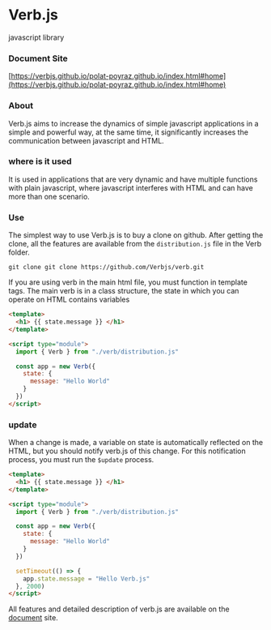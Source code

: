 # Verb.js
javascript library

### Document Site
[https://verbjs.github.io/polat-poyraz.github.io/index.html#home](https://verbjs.github.io/polat-poyraz.github.io/index.html#home)

### About
Verb.js aims to increase the dynamics of simple javascript applications in a simple and powerful way, at the same time, it significantly increases the communication between javascript and HTML.

### where is it used
It is used in applications that are very dynamic and have multiple functions with plain javascript, where javascript interferes with HTML and can have more than one scenario.

### Use
The simplest way to use Verb.js is to buy a clone on github. After getting the clone, all the features are available from the ``distribution.js`` file in the Verb folder.

```
git clone git clone https://github.com/Verbjs/verb.git
```

If you are using verb in the main html file, you must function in template tags. The main verb is in a class structure, the state in which you can operate on HTML contains variables

```html
<template>
  <h1> {{ state.message }} </h1>
</template>

<script type="module">
  import { Verb } from "./verb/distribution.js"

  const app = new Verb({
    state: {
      message: "Hello World"
    }
  })
</script>
```

### update
When a change is made, a variable on state is automatically reflected on the HTML, but you should notify verb.js of this change. For this notification process, you must run the ``$update`` process.

```html
<template>
  <h1> {{ state.message }} </h1>
</template>

<script type="module">
  import { Verb } from "./verb/distribution.js"

  const app = new Verb({
    state: {
      message: "Hello World"
    }
  })

  setTimeout(() => {
    app.state.message = "Hello Verb.js"
  }, 2000)
</script>
```

All features and detailed description of verb.js are available on the [document](https://verbjs.github.io/polat-poyraz.github.io/index.html#home) site.